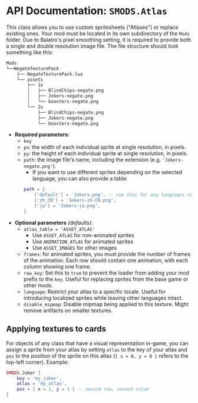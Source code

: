 # API Documentation: `SMODS.Atlas`
This class allows you to use custom spritesheets ("Atlases") or replace existing ones. Your mod must be located in its own subdirectory of the `Mods` folder. Due to Balatro's pixel smoothing setting, it is required to provide both a single and double resolution image file. The file structure should look something like this:
```bash
Mods
└──NegateTexturePack
	├── NegateTexturePack.lua
	└── assets
		├── 1x
		│   ├── BlindChips-negate.png
		│   ├── Jokers-negate.png
		│   └── boosters-negate.png
		└── 2x
			├── BlindChips-negate.png
			├── Jokers-negate.png
			└── boosters-negate.png
```

- **Required parameters:**
	- `key`
	- `px`: the width of each individual sprite at single resolution, in pixels.
	- `py`: the height of each individual sprite at single resolution, in pixels.
	- `path`: the image file's name, including the extension (e.g. `'Jokers-negate.png'`).
		- If you want to use different sprites depending on the selected language, you can also provide a table:
		```lua
		path = {
			['default'] = 'Jokers.png', -- use this for any languages not specified
			['zh_CN'] = 'Jokers-zh-CN.png',
			['ja'] = 'Jokers-ja.png',
		}
		```
- **Optional parameters** *(defaults)*:
	- `atlas_table = 'ASSET_ATLAS'`
		- Use `ASSET_ATLAS` for non-animated sprites
		- Use `ANIMATION_ATLAS` for animated sprites
		- Use `ASSET_IMAGES` for other images
	- `frames`: for animated sprites, you must provide the number of frames of the animation. Each row should contain one animation, with each column showing one frame.
	- `raw_key`: Set this to `true` to prevent the loader from adding your mod prefix to the `key`. Useful for replacing sprites from the base game or other mods.
	- `language`: Restrict your atlas to a specific locale. Useful for introducing localized sprites while leaving other languages intact.
	- `disable_mipmap`: Disable mipmap being applied to this texture. Might remove artifacts on smaller textures.

## Applying textures to cards
For objects of any class that have a visual representation in-game, you can assign a sprite from your atlas by setting `atlas` to the key of your atlas and `pos` to the position of the sprite on this atlas (`{ x = 0, y = 0 }` refers to the top-left corner). Example:
```lua
SMODS.Joker {
	key = 'my_joker',
	atlas = 'my_atlas',
	pos = { x = 1, y = 1 } -- second row, second colum
}
```

